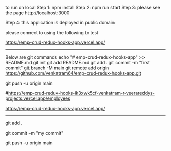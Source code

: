 to run on local
Step 1:
npm install
Step 2:
npm run start
Step 3:
please see the page   http://localhost:3000

Step 4: this application is deployed in public domain

please connect to  using the following to test

https://emp-crud-redux-hooks-app.vercel.app/





-----------------------------------
Below are git commands
echo "# emp-crud-redux-hooks-app" >> README.md
git init
git add README.md
git add .
git commit -m "first commit"
git branch -M main
git remote add origin https://github.com/venkatram64/emp-crud-redux-hooks-app.git

git push -u origin main

#https://emp-crud-redux-hooks-ik3xwk5cf-venkatram-r-veerareddys-projects.vercel.app/employees


https://emp-crud-redux-hooks-app.vercel.app/

--------------------

git add .

git commit -m "my commit"

git push -u origin main